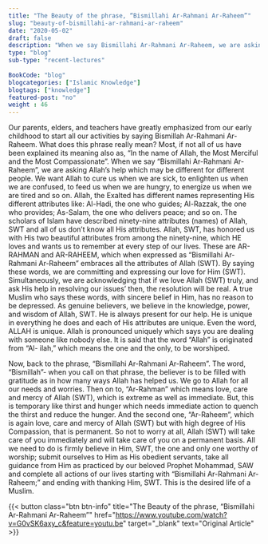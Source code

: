 ```yaml
--- 
title: "The Beauty of the phrase, “Bismillahi Ar-Rahmani Ar-Raheem”" 
slug: "beauty-of-bismillahi-ar-rahmani-ar-raheem"
date: "2020-05-02" 
draft: false 
description: "When we say Bismillahi Ar-Rahmani Ar-Raheem, we are asking Allah’s help which may be different for different people." 
type: "blog"
sub-type: "recent-lectures" 
 
BookCode: "blog"
blogcategories: ["Islamic Knowledge"]
blogtags: ["knowledge"]
featured-post: "no"
weight : 46 
--- 
```


 Our parents, elders, and teachers have greatly emphasized from our early childhood to start all our activities by saying Bismillah Ar-Rahmani Ar-Raheem. What does this phrase really mean? Most, if not all of us have been explained its meaning also as, “In the name of Allah, the Most Merciful and the Most Compassionate”. When we say “Bismillahi Ar-Rahmani Ar-Raheem”, we are asking Allah’s help which may be different for different people. We want Allah to cure us when we are sick, to enlighten us when we are confused, to feed us when we are hungry, to energize us when we are tired and so on. Allah, the Exalted has different names representing His different attributes like: Al-Hadi, the one who guides; Al-Razzak, the one who provides; As-Salam, the one who delivers peace; and so on. The scholars of Islam have described ninety-nine attributes (names) of Allah, SWT and all of us don’t know all His attributes. Allah, SWT, has honored us with His two beautiful attributes from among the ninety-nine, which HE loves and wants us to remember at every step of our lives. These are AR-RAHMAN and AR-RAHEEM, which when expressed as “Bismillahi Ar-Rahmani Ar-Raheem” embraces all the attributes of Allah (SWT). By saying these words, we are committing and expressing our love for Him (SWT). Simultaneously, we are acknowledging that if we love Allah (SWT) truly, and ask His help in resolving our issues’ then, the resolution will be real. A true Muslim who says these words, with sincere belief in Him, has no reason to be depressed. As genuine believers, we believe in the knowledge, power, and wisdom of Allah, SWT. He is always present for our help. He is unique in everything he does and each of His attributes are unique. Even the word, ALLAH is unique. Allah is pronounced uniquely which says you are dealing with someone like nobody else. It is said that the word “Allah” is originated from “Al- ilah,” which means the one and the only, to be worshiped.

Now, back to the phrase, “Bismillahi Ar-Rahmani Ar-Raheem”. The word, “Bismillah”- when you call on that phrase, the believer is to be filled with gratitude as in how many ways Allah has helped us. We go to Allah for all our needs and worries. Then on to, “Ar-Rahman” which means love, care and mercy of Allah (SWT), which is extreme as well as immediate. But, this is temporary like thirst and hunger which needs immediate action to quench the thirst and reduce the hunger. And the second one, “Ar-Raheem”, which is again love, care and mercy of Allah (SWT) but with high degree of His Compassion, that is permanent. So not to worry at all, Allah (SWT) will take care of you immediately and will take care of you on a permanent basis. All we need to do is firmly believe in Him, SWT, the one and only one worthy of worship; submit ourselves to Him as His obedient servants, take all guidance from Him as practiced by our beloved Prophet Mohammad, SAW and complete all actions of our lives starting with “Bismillahi Ar-Rahmani Ar-Raheem;” and ending with thanking Him, SWT. This is the desired life of a Muslim.

{{< button class="btn btn-info" title="The Beauty of the phrase, “Bismillahi Ar-Rahmani Ar-Raheem”" href="https://www.youtube.com/watch?v=G0vSK6axy_c&feature=youtu.be" target="_blank" text="Original Article" >}}